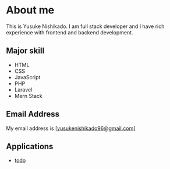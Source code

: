 # About me

This is Yusuke Nishikado.
I am full stack developer and I have rich experience with frontend and backend development.

## Major skill

- HTML
- CSS
- JavaScript
- PHP
- Laravel
- Mern Stack

## Email Address

My email address is [yusukenishikado96@gmail.com]

## Applications

- [todo](./todo)
